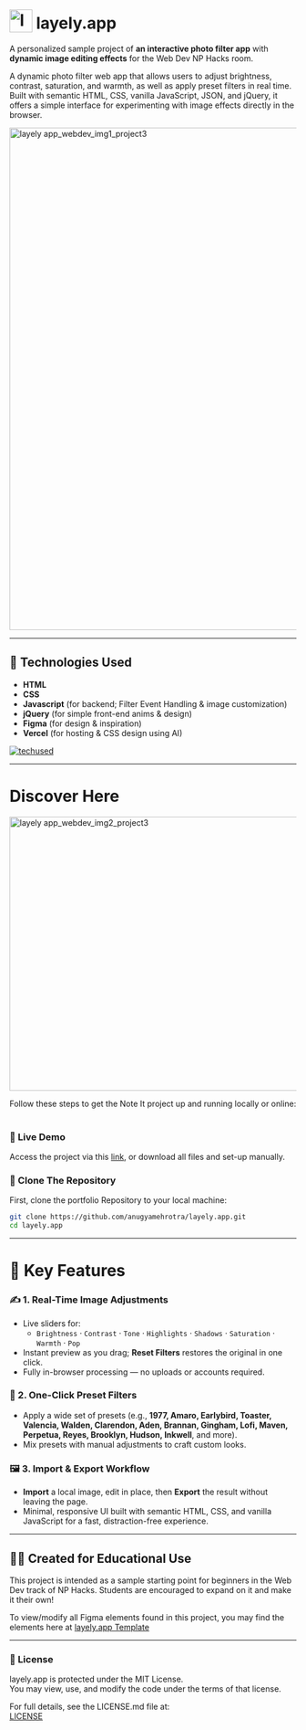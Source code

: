 # <img src="https://github.com/user-attachments/assets/fb73934d-88f1-4e3f-a4f2-3bf6a039ff18" alt="layely logo" width="40" height="40" style="position: relative; top: 6px;" /> layely.app

A personalized sample project of **an interactive photo filter app** with **dynamic image editing effects** for the Web Dev NP Hacks room.

A dynamic photo filter web app that allows users to adjust brightness, contrast, saturation, and warmth, as well as apply preset filters in real time. Built with semantic HTML, CSS, vanilla JavaScript, JSON, and jQuery, it offers a simple interface for experimenting with image effects directly in the browser.


<img width="1720" height="880" alt="layely app_webdev_img1_project3" src="https://github.com/user-attachments/assets/3300567e-9ba4-423e-83d5-00d655e6f62e" />

---

## 🔧 Technologies Used

- **HTML**
- **CSS**
- **Javascript** (for backend; Filter Event Handling & image customization)
- **jQuery** (for simple front-end anims & design)
- **Figma** (for design & inspiration)
- **Vercel** (for hosting & CSS design using AI)<br>

[![techused](https://skillicons.dev/icons?i=html,css,javascript,jquery,figma,vercel)](https://skillicons.dev)

---

# Discover Here
<img width="740" height="480" alt="layely app_webdev_img2_project3" src="https://github.com/user-attachments/assets/c731f13e-ebe8-4b26-b01a-c2749b61cb06" />  

Follow these steps to get the Note It project up and running locally or online:  
<br>

### 🔗 Live Demo  
Access the project via this [link](https://layely-app-host.vercel.app/), or download all files and set-up manually.  

### 📁 Clone The Repository  
First, clone the portfolio Repository to your local machine:

```bash
git clone https://github.com/anugyamehrotra/layely.app.git
cd layely.app
```
---

# 🧩 Key Features

### ✍️ 1. Real-Time Image Adjustments
- Live sliders for:  
  - `Brightness` · `Contrast` · `Tone` · `Highlights` · `Shadows` · `Saturation` · `Warmth` · `Pop`  
- Instant preview as you drag; **Reset Filters** restores the original in one click.  
- Fully in-browser processing — no uploads or accounts required.



### 🎨 2. One-Click Preset Filters
- Apply a wide set of presets (e.g., **1977, Amaro, Earlybird, Toaster, Valencia, Walden, Clarendon, Aden, Brannan, Gingham, Lofi, Maven, Perpetua, Reyes, Brooklyn, Hudson, Inkwell**, and more).  
- Mix presets with manual adjustments to craft custom looks.


### 🖼️ 3. Import & Export Workflow
- **Import** a local image, edit in place, then **Export** the result without leaving the page.  
- Minimal, responsive UI built with semantic HTML, CSS, and vanilla JavaScript for a fast, distraction-free experience.

---

## 👩‍💻 Created for Educational Use
This project is intended as a sample starting point for beginners in the Web Dev track of NP Hacks. Students are encouraged to expand on it and make it their own!

To view/modify all Figma elements found in this project, you may find the elements here at [layely.app Template](https://www.figma.com/design/Arka2FI265dJMnV9GfEurs/layely.app-project-figma-template?node-id=0-1&p=f) 


---

### 📄 License

layely.app is protected under the MIT License.  
You may view, use, and modify the code under the terms of that license.  

For full details, see the LICENSE.md file at:  
[LICENSE]()

